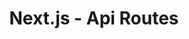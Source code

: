 ---
id: api-routes
title: Next.js - Api Routes
sidebar_label: Next.js - Api Routes
sidebar_position: 1
tags: [Next.js API Routes ]
description: "In this section, you will learn about API routes in  NEXT ."
---